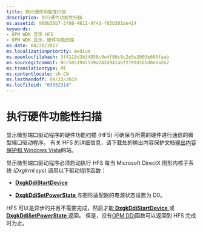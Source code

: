 ```yaml
---
title: 执行硬件功能性扫描
description: 执行硬件功能性扫描
ms.assetid: 966b30b7-2f08-4611-9f4d-f85b301de414
keywords:
- OPM WDK 显示 HFS
- OPM WDK 显示，硬件功能扫描
ms.date: 04/20/2017
ms.localizationpriority: medium
ms.openlocfilehash: 3f4118d3b34858c9e4f86c8c2e5e2003e665faab
ms.sourcegitcommit: 0cc5051945559a242d941a6f2799d161d8eba2a7
ms.translationtype: MT
ms.contentlocale: zh-CN
ms.lasthandoff: 04/23/2019
ms.locfileid: "63352314"
---
```

# <a name="performing-a-hardware-functionality-scan"></a>执行硬件功能性扫描


显示微型端口驱动程序的硬件功能扫描 (HFS) 可确保与所需的硬件进行通信的微型端口驱动程序。 有关 HFS 的详细信息，请下载处的输出内容保护文档[输出内容保护和 Windows Vista](https://download.microsoft.com/download/5/D/6/5D6EAF2B-7DDF-476B-93DC-7CF0072878E6/output_protect.doc)网站。

显示微型端口驱动程序必须启动执行 HFS 每当 Microsoft DirectX 图形内核子系统 (*Dxgkrnl.sys*) 调用以下驱动程序函数：

-   [**DxgkDdiStartDevice**](https://docs.microsoft.com/windows-hardware/drivers/ddi/content/dispmprt/nc-dispmprt-dxgkddi_start_device)

-   [**DxgkDdiSetPowerState** ](https://docs.microsoft.com/windows-hardware/drivers/ddi/content/dispmprt/nc-dispmprt-dxgkddi_set_power_state)与图形适配器的电源状态设置为 D0。

HFS 可以是异步的并且不需要完成，然后才能[ **DxgkDdiStartDevice** ](https://docs.microsoft.com/windows-hardware/drivers/ddi/content/dispmprt/nc-dispmprt-dxgkddi_start_device)或[ **DxgkDdiSetPowerState** ](https://docs.microsoft.com/windows-hardware/drivers/ddi/content/dispmprt/nc-dispmprt-dxgkddi_set_power_state)返回。 但是，没有[OPM DDI](supporting-output-protection-manager.md)函数可以返回到 HFS 完成时为止。
